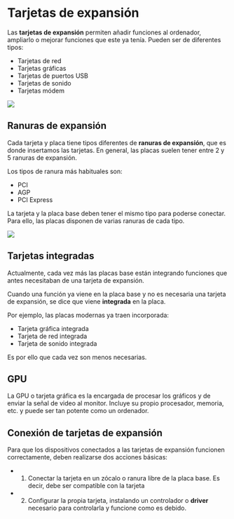  # Tarjetas de expansión

 Las **tarjetas de expansión** permiten añadir funciones al ordenador, ampliarlo o mejorar funciones que este ya tenía. Pueden ser de diferentes tipos:

 - Tarjetas de red
 - Tarjetas gráficas
 - Tarjetas de puertos USB
 - Tarjetas de sonido
 - Tarjetas módem

![](img/2019-10-08-14-06-50.png)

## Ranuras de expansión

Cada tarjeta y placa tiene tipos diferentes de **ranuras de expansión**, que es donde insertamos las tarjetas. En general, las placas suelen tener entre 2 y 5 ranuras de expansión.

Los tipos de ranura más habituales son:

- PCI
- AGP
- PCI Express

La tarjeta y la placa base deben tener el mismo tipo para poderse conectar. Para ello, las placas disponen de varias ranuras de cada tipo.

 ![](img/2019-10-08-14-10-29.png)

## Tarjetas integradas

 Actualmente, cada vez más las placas base están integrando funciones que antes necesitaban de una tarjeta de expansión.

 Cuando una función ya viene en la placa base y no es necesaria una tarjeta de expansión, se dice que viene **integrada** en la placa.

Por ejemplo, las placas modernas ya traen incorporada:

 - Tarjeta gráfica integrada
 - Tarjeta de red integrada
 - Tarjeta de sonido integrada

Es por ello que cada vez son menos necesarias.

## GPU

La GPU o tarjeta gráfica es la encargada de procesar los gráficos y de enviar la señal de video al monitor. Incluye su propio procesador, memoria, etc. y puede ser tan potente como un ordenador.

## Conexión de tarjetas de expansión

Para que los dispositivos conectados a las tarjetas de expansión funcionen correctamente, deben realizarse dos acciones básicas:

- 1) Conectar la tarjeta en un zócalo o ranura libre de la placa base. Es decir, debe ser compatible con la tarjeta
- 2) Configurar la propia tarjeta, instalando un controlador o **driver** necesario para controlarla y funcione como es debido.